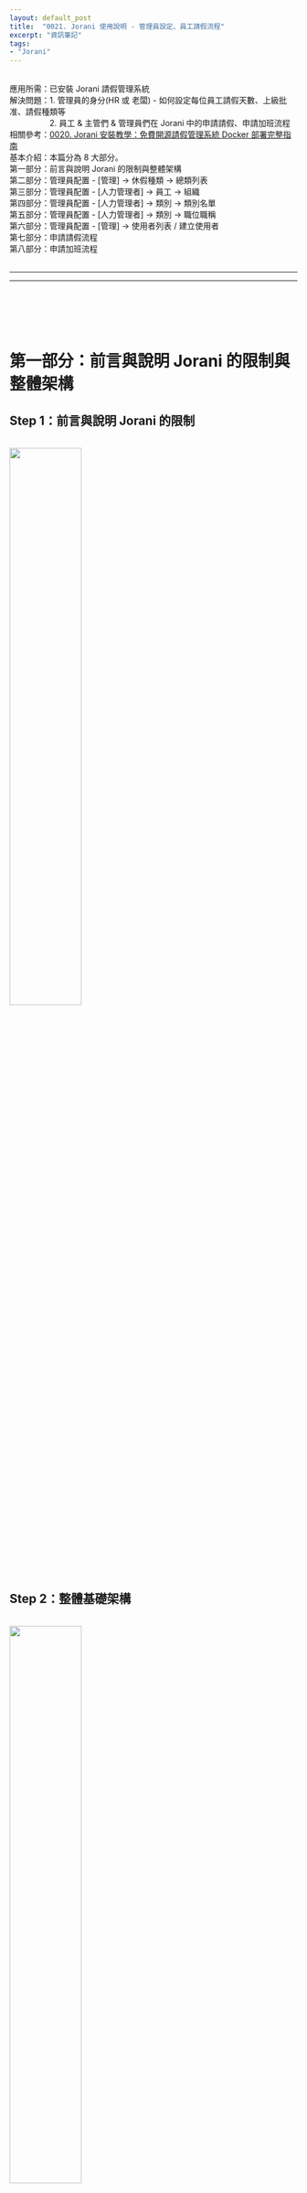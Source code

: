 ```yaml
---
layout: default_post
title:  "0021. Jorani 使用說明 - 管理員設定、員工請假流程"
excerpt: "資訊筆記"
tags: 
- "Jorani"
---
```


<div class="summary">
<br/>應用所需：已安裝 Jorani 請假管理系統
<br/>解決問題：1. 管理員的身分(HR 或 老闆) - 如何設定每位員工請假天數、上級批准、請假種類等
<br/>&emsp;&emsp;&emsp;&emsp;&emsp;2. 員工 & 主管們 & 管理員們在 Jorani 中的申請請假、申請加班流程
<br/>相關參考：<a href="https://gotoa1234.github.io/2025/10/25/1.html">0020. Jorani 安裝教學：免費開源請假管理系統 Docker 部署完整指南</a>
<br/>基本介紹：本篇分為 8 大部分。
<br/>第一部分：前言與說明 Jorani 的限制與整體架構
<br/>第二部分：管理員配置 - [管理] -> 休假種類 -> 總類列表
<br/>第三部分：管理員配置 - [人力管理者] -> 員工 -> 組織
<br/>第四部分：管理員配置 - [人力管理者] -> 類別 -> 類別名單
<br/>第五部分：管理員配置 - [人力管理者] -> 類別 -> 職位職稱
<br/>第六部分：管理員配置 - [管理] -> 使用者列表 / 建立使用者
<br/>第七部分：申請請假流程 
<br/>第八部分：申請加班流程 
</div>

<div class="title">
    <br/><hr class="titleinner">
	<span></span>
	<hr class="titleinner"><br/>
</div>

<br/><br/>
<h1>第一部分：前言與說明 Jorani 的限制與整體架構</h1>

<h2>Step 1：前言與說明 Jorani 的限制</h2>

<br/> <img src="/assets/image/Infomation/2025_11_01/000.png" alt="" width="50%" height="50%" />
<br/><br/>


<h2>Step 2：整體基礎架構</h2>

<br/> <img src="/assets/image/Infomation/2025_11_01/000.png" alt="" width="50%" height="50%" />
<br/><br/>

<h2>Step 3：以管理員的身分登入開始</h2>

<br/> <img src="/assets/image/Infomation/2025_11_01/000.png" alt="" width="50%" height="50%" />
<br/><br/>


 

<br/><br/>
<h1>第二部分：管理員配置 - [管理] -> 休假種類 -> 總類列表</h1>

<h2>Step 1：功能位置 & 說明</h2>
此功能是**請假系統一切的基礎**，要有請假類別才能成立整個請假管理
<br/>※每個假別的休假天數，要從 **合約** 與 **員工享有天數** 此 2 功能來設定，本篇後續部分都會說明

``` Markdown
休假種類：定義該企業提供員工可申請休假的種類
```

<br/>進入休假 -> 總類列表
<br/> <img src="/assets/image/Infomation/2025_11_01/001.png" alt="" width="50%" height="50%" />
<br/><br/>

<h2>Step 2：建立請假種類</h2>
預設只有**補休**，用於加班計數器使用，因此不能刪除，每間企業的狀況不同，可以依照需要自行建立，範例以台灣常見的請假類型建立
<br/>選擇 -> **建立請假種類**
<br/> <img src="/assets/image/Infomation/2025_11_01/006.png" alt="" width="50%" height="50%" />
<br/><br/>

<h2>Step 3：建立請假種類 - 建立所有資料</h2>
依序將所有資料補完

{:class="table table-bordered"}
| 名字      | 假別名稱 EX: 特休、陪產假、產假等等...     |
| Acronym   | 縮寫，用於企業內部的縮寫辨識，也可不填寫    |

<br/> <img src="/assets/image/Infomation/2025_11_01/007.png" alt="" width="50%" height="50%" />
<br/><br/>


<h2>Step 4：建立請假種類 - 參考台灣勞基法常見類型</h2>
2025 年，<a href="https://www.mol.gov.tw/1607/28162/28166/28218/28226/81499/post">台灣勞基法規則</a>參考後，整理如下：
<br/>※僅供參考，完整資訊請參考台灣政府勞基法規則

{:class="table table-bordered"}
| 補休 (compensate)	       | Jorani 預設，用於申請加班時的計數     |
| 特休 (paid leave)	       | 有薪水的休假，如年假     |
| 產假 (maternity leave)	 | 女性員工生產前後的休假  |
| 陪產假 (paternity leave) | 男性員工因配偶生產或育兒的休假  |
| 生理假 (menstrual leave) | 女性員工因生理期不適申請的假別    |
| 病假 (Sick leave)	       | 因疾病無法工作的假別  |
| 事假 (personal leave)	   | 因特殊事由申請的假別  |

<br/><br/>

<h2>Step 5：建立請假種類 - 完成結果示意</h2>
以下為範例說明用的請假種類，具體設定每間企業都不同。
<br/> <img src="/assets/image/Infomation/2025_11_01/008.png" alt="" width="50%" height="50%" />
<br/><br/>




<br/><br/>
<h1>第三部分：管理員配置 - [人力管理者] -> 員工 -> 組織</h1>

<h2>Step 1：功能位置 & 說明</h2>
只有擁有HR權限的使用者才可以修改組織架構，
<br/>※組織應符合自己的公司架構，會影響報表顯示、行事曆顯示，並且上級批准假單可以更直覺

``` Markdown
組織：定義該企業組織的架構，每個部門間的關係圖
```

<br/>進入人力管理者 -> 組織
<br/> <img src="/assets/image/Infomation/2025_11_01/002.png" alt="" width="50%" height="50%" />
<br/><br/>


<h2>Step 2：組織 - 初始為空</h2>
進入後初始為空(示意)
<br/> <img src="/assets/image/Infomation/2025_11_01/009_1.png" alt="" width="50%" height="50%" />
<br/><br/>

<h2>Step 3：組織 - 開始編輯</h2>
這邊的編輯方式是用滑鼠右鍵開始進行編輯
<br/> <img src="/assets/image/Infomation/2025_11_01/009_2.png" alt="" width="50%" height="50%" />
<br/><br/>

<h2>Step 4：組織 - 完成示意</h2>
完整編輯完成後，可能會有以下 **樹狀** 結構，範例拆了 6 個部門，最上級的為董事長，每個部門將主管、一般員工切割開來
<br/> <img src="/assets/image/Infomation/2025_11_01/010.png" alt="" width="50%" height="50%" />
<br/><br/>



<br/><br/>
<h1>第四部分：管理員配置 - [人力管理者] -> 類別 -> 類別名單</h1>

<h2>Step 1：功能位置 & 說明</h2>
只有擁有HR權限的使用者才可以修改類別名單，依照員工身分的不同有不一樣的合約
<br/>※一般公司可能會比照勞基法給予的休假天數

``` Markdown
類別：又名合約名單，定義企業與員工雇傭合同中，公司基於勞基法加上企業自身提供員工在此次契約中約定的休假享有天數
```

<br/>進入人力管理者 -> 類別 (英文名稱：Contract)
<br/> <img src="/assets/image/Infomation/2025_11_01/003.png" alt="" width="50%" height="50%" />
<br/><br/>


<h2>Step 2：類別 - 初始為空</h2>
進入後初始為空(示意)，需要建立企業對員工的初始合約，選擇建立類別
<br/> <img src="/assets/image/Infomation/2025_11_01/011.png" alt="" width="50%" height="50%" />
<br/><br/>

<h2>Step 3：類別 - 建立初始類別</h2>
開始依序補齊自己企業的所有合約類別

{:class="table table-bordered"}
| 1. 名字	    | 合約的名字，用於辨識  |
| 2. 起訖	    | 某些約聘的合約會用到(工讀生、一年一聘等等...)，大部分正職員工的契約不會用到此欄位 |
| 3. 預設類別	 | 若員工被分配到此合約，員工要請假時預設的請假類別(員工還是可以自行選擇，這裡只是預設值)  |

<br/> <img src="/assets/image/Infomation/2025_11_01/012.png" alt="" width="50%" height="50%" />
<br/><br/>

<h2>Step 4：類別 - 設定享有天數</h2>
這邊範例使用了三種合約，接著要對合約設定可休假天數，因此還需繼續編輯，如圖選擇 **享有天數**
<br/> <img src="/assets/image/Infomation/2025_11_01/013.png" alt="" width="50%" height="50%" />
<br/><br/>


<h2>Step 5：類別 - 設定享有天數 - 添加</h2>
進入後每個合約預設都是空，要選擇 **外加**
<br/> <img src="/assets/image/Infomation/2025_11_01/014.png" alt="" width="50%" height="50%" />
<br/><br/>


<h2>Step 6：類別 - 設定享有天數 - 設定特休</h2>
依照勞基法規定，員工初始第一年度會有 7 天特休
<br/>※更進階的用法 HR 可以先把每年度正職的特休天數配置好，每年替換員工該年度的對應特休天數
<br/> <img src="/assets/image/Infomation/2025_11_01/015.png" alt="" width="50%" height="50%" />
<br/><br/>


<h2>Step 7：類別 - 設定享有天數 - 設定完成</h2>
天數設定完成後，在此合約內可以檢視到在 **時間段** 中的可享休假天數
<br/> <img src="/assets/image/Infomation/2025_11_01/016.png" alt="" width="50%" height="50%" />
<br/><br/>





<br/><br/>
<h1>第五部分：管理員配置 - [人力管理者] -> 類別 -> 職位職稱</h1>

<h2>Step 1：功能位置 & 說明</h2>
只有擁有HR權限的使用者才可以修改職位職稱，用於 **辨識** 員工於企業內部的職等顯示
<br/>※每間企業都會不相同，因此公司 HR 應依照自己企業的內容配置

``` Markdown
職位職稱：每間企業分配的職位職稱，依照等級而劃分，會影響報表的分類顯示結果
```

<br/>進入人力管理者 -> 類別 -> 職位職稱
<br/> <img src="/assets/image/Infomation/2025_11_01/004.png" alt="" width="50%" height="50%" />
<br/><br/>



<h2>Step 2：職位職稱 - 初始為空</h2>
進入後初始為空(示意)，需要依照企業部門、職等定義所有職稱，選擇 **建立職稱**
<br/> <img src="/assets/image/Infomation/2025_11_01/017.png" alt="" width="50%" height="50%" />
<br/><br/>

<h2>Step 3：職位職稱 - 建立初始職稱</h2>
職稱為辨識用，將會影響報表，不同的員工，可能會用到相同的職稱
<br/>想要檢視部門特定職等的員工時，顯示報表很實用
<br/> <img src="/assets/image/Infomation/2025_11_01/018.png" alt="" width="50%" height="50%" />
<br/><br/>

<h2>Step 4：職位職稱 - 建立完成示意</h2>
這邊 Demo 展示，依照 **組織** 架構下，設定 **主管職**、**一般員工** 職等
<br/> <img src="/assets/image/Infomation/2025_11_01/019.png" alt="" width="50%" height="50%" />
<br/><br/>




<br/><br/>
<h1>第六部分：管理員配置 - [管理] -> 使用者列表 / 建立使用者</h1>

<h2>Step 1：功能位置 & 說明</h2>
上述的所有基礎架構都配置完成後，可以開始使用 **Jorani 請假系統**，為每一位員工建立帳號
<br/>※嚴格來說老闆(老闆的秘書)也是員工之一，但角色應為 admin 便於隨時想看所有員工的資料

``` Markdown
使用者：企業內的所有員工
```

<br/>管理 -> 使用者列表 (如果選擇建立使用者直接跳到 Step 3： 步驟)
<br/> <img src="/assets/image/Infomation/2025_11_01/005.png" alt="" width="50%" height="50%" />
<br/><br/>


<h2>Step 2：使用者列表 - 初始為 1 筆</h2>
預設會只有 1 筆 bbalet，建議改為 HR Manager
<br/>選擇 **建立使用者** 依序將公司所有員工添加完成
<br/> <img src="/assets/image/Infomation/2025_11_01/020.png" alt="" width="50%" height="50%" />
<br/><br/>

<h2>Step 3：使用者列表 - 建議使用者</h2>
以下是建立使用者相關欄位，HR 應為公司所有員工補完

{:class="table table-bordered"}
| 01. 名	    | 名字  |
| 02. 姓	    | 姓氏 |
| 03. 登陸	| 登入請假系統時要輸入的帳號，建議用 **英文** |
| 04. Email	| 必填欄位，當申請假單 **審核通過/拒絕** 時，可以收到信件通知 |
| 05. 管理者	| 重要，這個欄位為允許該位員工休假的批審者 |
| 06. 角色	| 除了 HR、老闆 等最高等級的員工外，應都設為 User ，包含所有主管，主管只有批准的權限使用 User 即可 |
| 07. 事業體	| 對應組織的所屬，此配置會影響報表統計顯示 |
| 08. 職稱	| 對應職稱的對應，此配置會影響報表統計顯示 |
| 09. 到職日	| 該員工到職日，用於核算薪資與分配享有特休日的考據 |
| 10. 內部/公司識別碼	| 該公司的員工編號，通常與出缺勤打卡系統匹配 |
| 11. 語言	| 預設該員工登入考勤系統時顯示的文字，通常員工可以自己後續更改 |
| 12. 時間區 | 依照員工所屬區域劃分時間區 |

<br/> <img src="/assets/image/Infomation/2025_11_01/021.png" alt="" width="50%" height="50%" />
<br/><br/>


<h2>Step 4：使用者列表 - 建立完成示意</h2>
Demo 為每個部門都配置 1 名主管 + 1名員工，便於展示申請休假批准
<br/> <img src="/assets/image/Infomation/2025_11_01/022.png" alt="" width="50%" height="50%" />
<br/><br/>





<br/><br/>
<h1>第七部分：申請請假流程</h1>

<h2>Step 1：Jorani 基本介紹</h2>

<br/> <img src="/assets/image/Infomation/2025_11_01/000.png" alt="" width="50%" height="50%" />
<br/><br/>



<br/><br/>
<h1>第八部分：申請加班流程</h1>

<h2>Step 1：Jorani 基本介紹</h2>

<br/> <img src="/assets/image/Infomation/2025_11_01/000.png" alt="" width="50%" height="50%" />
<br/><br/>


